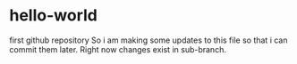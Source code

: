 # hello-world
first github repository
So i am making some updates to this file so that i can commit them later. Right now changes exist in sub-branch.
